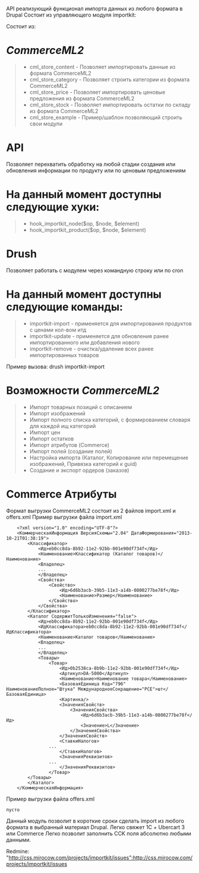API реализующий функционал импорта данных из любого формата в Drupal
Состоит из управляющего модуля importkit:

Состоит из:

# *CommerceML2*
> *  cml_store_content - Позволяет импортировать данные из формата CommerceML2
> *  cml_store_category - Позволяет строить категории из формата CommerceML2
> *  cml_store_price - Позволяет импортировать ценовые предложения из формата CommerceML2
> *  cml_store_stock - Позволяет импортировать остатки по складу из формата CommerceML2
> *  cml_store_example - Пример/шаблон позволяющий строить свои модули

# API
Позволяет перехватить обработку на любой стадии создания или обновления информации по продукту или по ценовым предложениям

# На данный момент доступны следующие хуки:
> *  hook_importkit_node($op, $node, $element)
> *  hook_importkit_product($op, $node, $element)

# Drush
Позволяет работать с модулем через командную строку или по cron

# На данный момент доступны следующие команды:
> *  importkit-import - применяется для импортирования продуктов с ценами кол-вом итд
> *  importkit-update - применяется для обновления ранее импортированного или добавления нового
> *  importkit-remove - очистка/удаление всех ранее импортированных товаров

Пример вызова: drush importkit-import

# Возможности *CommerceML2*
> * Импорт товарных позиций с описанием
> * Импорт изображений
> * Импорт полного списка категорий, с формированием словаря для каждой ищ категорий
> * Импорт цен
> * Импорт остатков
> * Импорт атрибутов (Commerce)
> * Импорт полей (создание полей)
> * Настройка импорта (Каталог, Копирование или перемещение изображений, Привязка категорий к guid)
> * Создание и экспорт ордеров (заказов)

# Commerce Атрибуты
Формат выгрузки CommerceML2 состоит из 2 файлов import.xml и offers.xml
Пример выгрузки файла import.xml

		<?xml version="1.0" encoding="UTF-8"?>
		<КоммерческаяИнформация ВерсияСхемы="2.04" ДатаФормирования="2013-10-21T01:38:19">
			<Классификатор>
				<Ид>eb0cc8da-8b92-11e2-92bb-001e90df734f</Ид>
				<Наименование>Классификатор (Каталог товаров)</Наименование>
				<Владелец>
				...
				</Владелец>
				<Свойства>
					<Свойство>
						<Ид>6d6b3acb-39b5-11e3-a14b-0800277be78f</Ид>
						<Наименование>Размер</Наименование>
					</Свойство>
				</Свойства>
			</Классификатор>
			<Каталог СодержитТолькоИзменения="false">
				<Ид>eb0cc8da-8b92-11e2-92bb-001e90df734f</Ид>
				<ИдКлассификатора>eb0cc8da-8b92-11e2-92bb-001e90df734f</ИдКлассификатора>
				<Наименование>Каталог товаров</Наименование>
				<Владелец>
				...
				</Владелец>
				<Товары>
					<Товар>
						<Ид>0b2538ca-8b9b-11e2-92bb-001e90df734f</Ид>
						<Артикул>DA-5000</Артикул>
						<Наименование>Наименование товара</Наименование>
						<БазоваяЕдиница Код="796" НаименованиеПолное="Штука" МеждународноеСокращение="PCE">шт</БазоваяЕдиница>
						<Картинка/>
						<ЗначенияСвойств>
							<ЗначенияСвойства>
								<Ид>6d6b3acb-39b5-11e3-a14b-0800277be78f</Ид>
								<Значение>L</Значение>
							</ЗначенияСвойства>
						</ЗначенияСвойств>
						<СтавкиНалогов>
					...
						</СтавкиНалогов>
						<ЗначенияРеквизитов>
					...
						</ЗначенияРеквизитов>
					</Товар>
			</Товары>
			</Каталог>
		</КоммерческаяИнформация>

Пример выгрузки файла offers.xml

	пусто

Данный модуль позволит в короткие сроки сделать import из любого формата в выбранный материал Drupal.
Легко свяжет 1С + Ubercart 3 или Commerce
Легко позволит заполнить CCK поля абсолютно любыми данными.

Redmine: "http://css.mirocow.com/projects/importkit/issues":http://css.mirocow.com/projects/importkit/issues